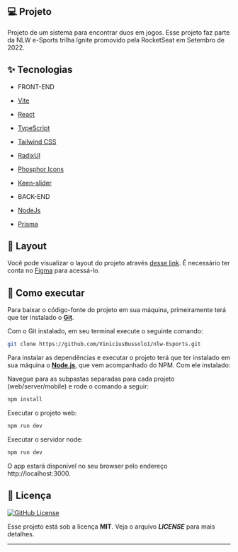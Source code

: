 ## 💻 Projeto

Projeto de um sistema para encontrar duos em jogos. Esse projeto faz parte da NLW e-Sports trilha Ignite promovido pela RocketSeat em Setembro de 2022.

## ✨ Tecnologias

- FRONT-END

- [Vite](https://vitejs.dev/)
- [React](https://reactjs.org)
- [TypeScript](https://www.typescriptlang.org/)
- [Tailwind CSS](https://tailwindcss.com/)
- [RadixUI](https://www.radix-ui.com/)
- [Phosphor Icons](https://phosphoricons.com/)
- [Keen-slider](https://keen-slider.io/)


- BACK-END

- [NodeJs](https://nodejs.org/en/)
- [Prisma](https://www.prisma.io/)

## 🔖 Layout

Você pode visualizar o layout do projeto através [desse link](https://www.figma.com/community/file/1150897317533332617). É necessário ter conta no [Figma](http://figma.com/) para acessá-lo.

## 🚀 Como executar

Para baixar o código-fonte do projeto em sua máquina, primeiramente terá que ter instalado o [**Git**](https://git-scm.com/).

Com o Git instalado, em seu terminal execute o seguinte comando:

```bash
git clone https://github.com/ViniciusBussolo1/nlw-Esports.git
```

Para instalar as dependências e executar o projeto terá que ter instalado em sua máquina o [**Node.js**](https://nodejs.org/en/), que vem acompanhado do NPM. Com ele instalado:

Navegue para as subpastas separadas para cada projeto (web/server/mobile) e rode o comando a seguir:

```bash
npm install
```

Executar o projeto web:

```bash
npm run dev
```

Executar o servidor node:

```bash
npm run dev
```

O app estará disponível no seu browser pelo endereço http://localhost:3000.


## 📝 Licença

<a href="https://github.com/mathrb22/nlw-esports-ignite/blob/main/LICENSE">
    <img alt="GitHub License" src="https://img.shields.io/github/license/mathrb22/nlw-esports-ignite">
</a>

Esse projeto está sob a licença **MIT**. Veja o arquivo _**LICENSE**_ para mais detalhes.

---
